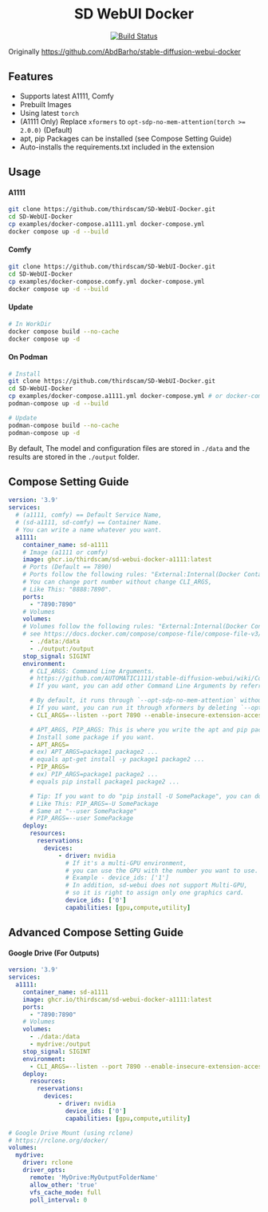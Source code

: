 <h1 align="center">SD WebUI Docker</h1>
<p align="center">
  <a href="https://github.com/thirdscam/stable-diffusion-webui-docker/actions">
    <img alt="Build Status" src="https://github.com/thirdscam/stable-diffusion-webui-docker/actions/workflows/release-image.yml/badge.svg">
  </a>
</p>

Originally https://github.com/AbdBarho/stable-diffusion-webui-docker

## Features
- Supports latest A1111, Comfy
- Prebuilt Images
- Using latest `torch`
- (A1111 Only) Replace `xformers` to `opt-sdp-no-mem-attention(torch >= 2.0.0)` (Default)
- apt, pip Packages can be installed (see Compose Setting Guide)
- Auto-installs the requirements.txt included in the extension

## Usage
#### A1111
```sh
git clone https://github.com/thirdscam/SD-WebUI-Docker.git
cd SD-WebUI-Docker
cp examples/docker-compose.a1111.yml docker-compose.yml
docker compose up -d --build
```
#### Comfy
```sh
git clone https://github.com/thirdscam/SD-WebUI-Docker.git
cd SD-WebUI-Docker
cp examples/docker-compose.comfy.yml docker-compose.yml
docker compose up -d --build
```
#### Update
```sh
# In WorkDir
docker compose build --no-cache
docker compose up -d
```
#### On Podman
```sh
# Install
git clone https://github.com/thirdscam/SD-WebUI-Docker.git
cd SD-WebUI-Docker
cp examples/docker-compose.a1111.yml docker-compose.yml # or docker-compose.comfy.yml
podman-compose up -d --build

# Update
podman-compose build --no-cache
podman-compose up -d
```

By default, The model and configuration files are stored in `./data` and the results are stored in the `./output` folder.

## Compose Setting Guide
```yml
version: '3.9'
services:
  # (a1111, comfy) == Default Service Name,
  # (sd-a1111, sd-comfy) == Container Name.
  # You can write a name whatever you want.
  a1111:
    container_name: sd-a1111
    # Image (a1111 or comfy)
    image: ghcr.io/thirdscam/sd-webui-docker-a1111:latest
    # Ports (Default == 7890)
    # Ports follow the following rules: "External:Internal(Docker Container)"
    # You can change port number without change CLI_ARGS,
    # Like This: "8888:7890".
    ports:
      - "7890:7890"
    # Volumes
    volumes:
    # Volumes follow the following rules: "External:Internal(Docker Container)"
    # see https://docs.docker.com/compose/compose-file/compose-file-v3/#volumes
      - ./data:/data
      - ./output:/output
    stop_signal: SIGINT
    environment:
      # CLI_ARGS: Command Line Arguments.
      # https://github.com/AUTOMATIC1111/stable-diffusion-webui/wiki/Command-Line-Arguments-and-Settings
      # If you want, you can add other Command Line Arguments by referring to the link above.

      # By default, it runs through `--opt-sdp-no-mem-attention` without using xformers.
      # If you want, you can run it through xformers by deleting `--opt-sdp-no-mem-attention` and inserting `--xformers`.
      - CLI_ARGS=--listen --port 7890 --enable-insecure-extension-access --api --theme=dark --no-half-vae --opt-sdp-no-mem-attention

      # APT_ARGS, PIP_ARGS: This is where you write the apt and pip packages to install.
      # Install some package if you want.
      - APT_ARGS=
      # ex) APT_ARGS=package1 package2 ...
      # equals apt-get install -y package1 package2 ...
      - PIP_ARGS=
      # ex) PIP_ARGS=package1 package2 ...
      # equals pip install package1 package2 ...

      # Tip: If you want to do "pip install -U SomePackage", you can do "-U SomePackage" on the PIP_ARGS.
      # Like This: PIP_ARGS=-U SomePackage
      # Same at "--user SomePackage"
      # PIP_ARGS=--user SomePackage
    deploy:
      resources:
        reservations:
          devices:
              - driver: nvidia
                # If it's a multi-GPU environment,
                # you can use the GPU with the number you want to use.
                # Example - device_ids: ['1']
                # In addition, sd-webui does not support Multi-GPU,
                # so it is right to assign only one graphics card.
                device_ids: ['0']
                capabilities: [gpu,compute,utility]
```

## Advanced Compose Setting Guide
#### Google Drive (For Outputs)
```yml
version: '3.9'
services:
  a1111:
    container_name: sd-a1111
    image: ghcr.io/thirdscam/sd-webui-docker-a1111:latest
    ports:
      - "7890:7890"
    # Volumes
    volumes:
      - ./data:/data
      - mydrive:/output
    stop_signal: SIGINT
    environment:
      - CLI_ARGS=--listen --port 7890 --enable-insecure-extension-access --api --theme=dark --no-half-vae
    deploy:
      resources:
        reservations:
          devices:
              - driver: nvidia
                device_ids: ['0']
                capabilities: [gpu,compute,utility]

# Google Drive Mount (using rclone)
# https://rclone.org/docker/
volumes:
  mydrive:
    driver: rclone
    driver_opts:
      remote: 'MyDrive:MyOutputFolderName'
      allow_other: 'true'
      vfs_cache_mode: full
      poll_interval: 0
```